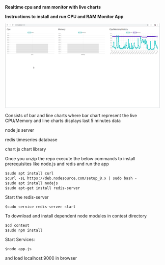 **Realtime cpu and ram monitor with live charts**

**Instructions to install and run CPU and RAM Monitor App**

![alt text](https://github.com/vishnuvv/cpu-ram-monitor/blob/master/contest_cpu_ram.gif)

Consists of bar and line charts where bar chart represent the live CPU/Memory and
line charts displays last 5 minutes data

node js server

redis timeseries database

chart js chart library

Once you unzip the repo execute the below commands to 
install prerequisites like node.js and redis and run the app
```
$sudo apt install curl
$curl -sL https://deb.nodesource.com/setup_8.x | sudo bash -
$sudo apt install nodejs
$sudo apt-get install redis-server
```
Start the redis-server
```
$sudo service redis-server start
```
To download and install dependent node modules in contest directory
```
$cd contest
$sudo npm install
```
Start Services:
```
$node app.js
```

and load localhost:9000 in browser
